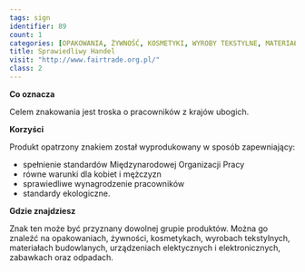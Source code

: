 ```yaml
---
tags: sign
identifier: 89
count: 1
categories: [OPAKOWANIA, ŻYWNOŚĆ, KOSMETYKI, WYROBY TEKSTYLNE, MATERIAŁY BUDOWLANE, URZĄDZENIA ELEKTRYCZNE I ELEKTRONICZNE, ZABAWKI, ODPADY]
title: Sprawiedliwy Handel
visit: "http://www.fairtrade.org.pl/"
class: 2
---
```

**Co oznacza**

Celem znakowania jest troska o pracowników z krajów ubogich.

**Korzyści**

Produkt opatrzony znakiem został wyprodukowany w sposób zapewniający:

- spełnienie standardów Międzynarodowej Organizacji Pracy
- równe warunki dla kobiet i mężczyzn
- sprawiedliwe wynagrodzenie pracowników
- standardy ekologiczne.
 
**Gdzie znajdziesz**

Znak ten może być przyznany dowolnej grupie produktów. Można go znaleźć na opakowaniach, żywności, kosmetykach, wyrobach tekstylnych, materiałach budowlanych, urządzeniach elektycznych i elektronicznych, zabawkach oraz odpadach.
